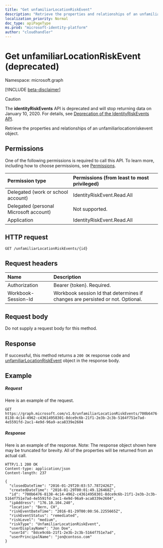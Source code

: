 ```yaml
---
title: "Get unfamiliarLocationRiskEvent"
description: "Retrieve the properties and relationships of an unfamiliarlocationriskevent object."
localization_priority: Normal
doc_type: apiPageType
ms.prod: "microsoft-identity-platform"
author: "cloudhandler"
---
```


# Get unfamiliarLocationRiskEvent (deprecated)

Namespace: microsoft.graph

[!INCLUDE [beta-disclaimer](../../includes/beta-disclaimer.md)]

>[!CAUTION]
>The **identityRiskEvents** API is deprecated and will stop returning data on January 10, 2020. For details, see [Deprecation of the IdentityRiskEvents API](https://developer.microsoft.com/office/blogs/deprecatation-of-the-identityriskevents-api/).

Retrieve the properties and relationships of an unfamiliarlocationriskevent object.
## Permissions
One of the following permissions is required to call this API. To learn more, including how to choose permissions, see [Permissions](/graph/permissions-reference).

|Permission type      | Permissions (from least to most privileged)              |
|:--------------------|:---------------------------------------------------------|
|Delegated (work or school account) | IdentityRiskEvent.Read.All    |
|Delegated (personal Microsoft account) | Not supported.    |
|Application | IdentityRiskEvent.Read.All |

## HTTP request
<!-- { "blockType": "ignored" } -->
```http
GET /unfamiliarLocationRiskEvents/{id}
```
## Request headers
| Name      |Description|
|:----------|:----------|
| Authorization  | Bearer {token}. Required. |
| Workbook-Session-Id  | Workbook session Id that determines if changes are persisted or not. Optional.|

## Request body
Do not supply a request body for this method.

## Response

If successful, this method returns a `200 OK` response code and [unfamiliarLocationRiskEvent](../resources/unfamiliarlocationriskevent.md) object in the response body.
## Example
##### Request
Here is an example of the request.
<!-- {
  "blockType": "request",
  "name": "get_unfamiliarlocationriskevent"
}-->
```http
GET https://graph.microsoft.com/v1.0/unfamiliarLocationRiskEvents/700b6476-8138-4c14-4962-c43614958301-8dce9c6b-21f1-2e3b-2c3b-5164f751e7ad-4e5591fd-2ac1-4e9d-96a9-aca8339e2604
```
##### Response
Here is an example of the response. Note: The response object shown here may be truncated for brevity. All of the properties will be returned from an actual call.
<!-- {
  "blockType": "response",
  "truncated": true,
  "@odata.type": "microsoft.graph.unfamiliarLocationRiskEvent"
} -->
```http
HTTP/1.1 200 OK
Content-type: application/json
Content-length: 237

{
  "closedDateTime": "2016-01-29T20:03:57.7872426Z",
  "createdDateTime": "2016-01-29T00:01:49.126468Z",
  "id": "700b6476-8138-4c14-4962-c43614958301-8dce9c6b-21f1-2e3b-2c3b-5164f751e7ad-4e5591fd-2ac1-4e9d-96a9-aca8339e2604",
  "ipAddress": "176.10.104.240",
  "location": "Bern, CH",
  "riskEventDateTime": "2016-01-29T00:00:56.2255665Z",
  "riskEventStatus": "remediated",
  "riskLevel": "medium",
  "riskType": "UnfamiliarLocationRiskEvent",
  "userDisplayName": "Jon Doe",
  "userId": "8dce9c6b-21f1-2e3b-2c3b-5164f751e7ad",
  "userPrincipalName": "jon@contoso.com"
}
```

<!-- uuid: 8fcb5dbc-d5aa-4681-8e31-b001d5168d79
2015-10-25 14:57:30 UTC -->
<!--
{
  "type": "#page.annotation",
  "description": "Get unfamiliarLocationRiskEvent",
  "keywords": "",
  "section": "documentation",
  "tocPath": "",
  "suppressions": []
}
-->
